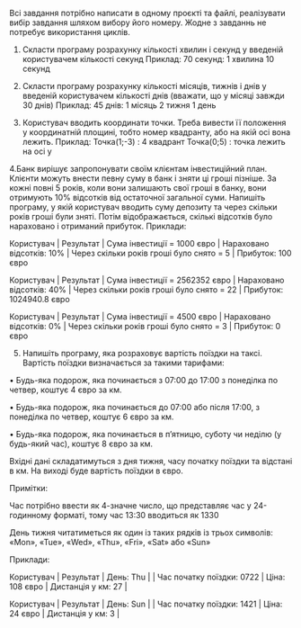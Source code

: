 Всі завдання потрібно написати в одному проєкті та файлі, реалізувати вибір завдання шляхом вибору його номеру.
Жодне з завданнь не потребує використання циклів.


1. Скласти програму розрахунку кількості хвилин і секунд у введеній користувачем кількості секунд
   Приклад:
   70 секунд: 1 хвилина 10 секунд


2. Скласти програму розрахунку кількості місяців, тижнів і днів у введеній користувачем кількості днів (вважати, що у місяці завжди 30 днів)
   Приклад:
   45 днів: 1 місяць 2 тижня 1 день


3. Користувач вводить координати точки. Треба вивести її положення у координатній площині, тобто номер квадранту, або на якій осі вона лежить.
   Приклад:
   Точка(1;-3) :  4 квадрант
   Точка(0;5)	:  точка лежить на осі y

4.Банк вирішує запропонувати своїм клієнтам інвестиційний план. Клієнти можуть внести певну суму в банк і зняти ці гроші пізніше. За кожні повні 5 років, коли вони залишають свої гроші в банку, вони отримують 10% відсотків від остаточної загальної суми. Напишіть програму, у якій користувач вводить суму депозиту та через скільки років гроші були зняті. Потім відображається, скількі відсотків було нараховано і отриманий прибуток.
Приклади:

Користувач 									| Результат
|
Сума інвестиції = 1000 євро					| Нараховано відсотків: 10%
|
Через скільки років гроші було снято = 5 	| Прибуток: 100 євро

Користувач 									| Результат
|
Сума інвестиції = 2562352 євро				| Нараховано відсотків: 40%
|
Через скільки років гроші було снято = 22 	| Прибуток: 1024940.8 євро

Користувач 									| Результат
|
Сума інвестиції = 4500 євро					| Нараховано відсотків: 0%
|
Через скільки років гроші було снято = 3 	| Прибуток: 0 євро



5. Напишіть програму, яка розраховує вартість поїздки на таксі. Вартість поїздки визначається за такими тарифами:

• Будь-яка подорож, яка починається з 07:00 до 17:00 з понеділка по четвер, коштує 4 євро за км.

• Будь-яка подорож, яка починається до 07:00 або після 17:00, з понеділка по четвер, коштує 6 євро за км.

• Будь-яка подорож, яка починається в п’ятницю, суботу чи неділю (у будь-який час), коштує 8 євро за км.

Вхідні дані складатимуться з дня тижня, часу початку поїздки та відстані в км. На виході буде вартість поїздки в євро.

Примітки:

Час потрібно ввести як 4-значне число, що представляє час у 24-годинному форматі, тому час 13:30 вводиться як 1330

День тижня читатиметься як один із таких рядків із трьох символів: «Mon», «Tue», «Wed», «Thu», «Fri», «Sat» або «Sun»


Приклади:

Користувач 						| Результат
|
День: Thu 						|
|
Час початку поїздки: 0722 		| Ціна: 108 євро
|
Дистанція у км: 27 				|


Користувач 						| Результат
|
День: Sun 						|
|
Час початку поїздки: 1421 		| Ціна: 24 євро
|
Дистанція у км: 3 				|